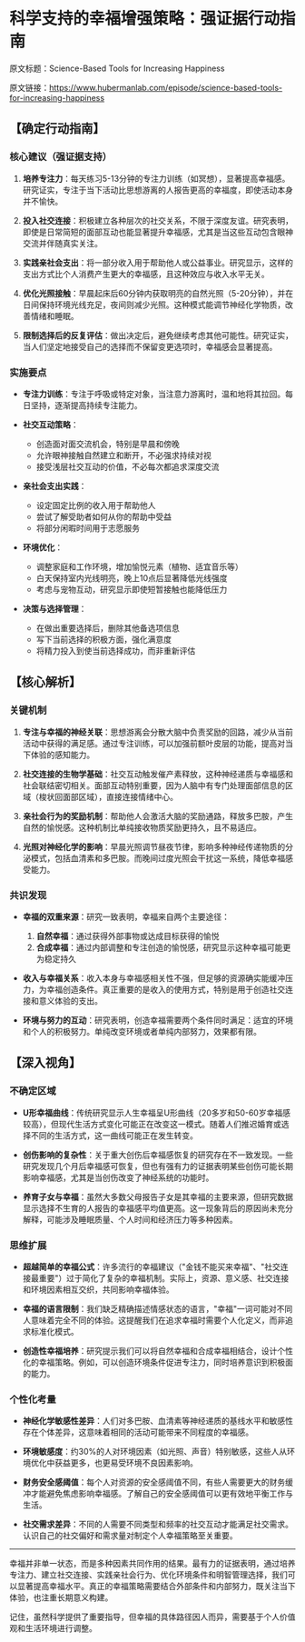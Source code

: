 # 科学支持的幸福增强策略：强证据行动指南

原文标题：Science-Based Tools for Increasing Happiness

原文链接：https://www.hubermanlab.com/episode/science-based-tools-for-increasing-happiness

<YouTube videoId="LTGGyQS1fZE" />

## 【确定行动指南】

### 核心建议（强证据支持）

1. **培养专注力**：每天练习5-13分钟的专注力训练（如冥想），显著提高幸福感。研究证实，专注于当下活动比思想游离的人报告更高的幸福度，即使活动本身并不愉快。

2. **投入社交连接**：积极建立各种层次的社交关系，不限于深度友谊。研究表明，即使是日常简短的面部互动也能显著提升幸福感，尤其是当这些互动包含眼神交流并伴随真实关注。

3. **实践亲社会支出**：将一部分收入用于帮助他人或公益事业。研究显示，这样的支出方式比个人消费产生更大的幸福感，且这种效应与收入水平无关。

4. **优化光照接触**：早晨起床后60分钟内获取明亮的自然光照（5-20分钟），并在日间保持环境光线充足，夜间则减少光照。这种模式能调节神经化学物质，改善情绪和睡眠。

5. **限制选择后的反复评估**：做出决定后，避免继续考虑其他可能性。研究证实，当人们坚定地接受自己的选择而不保留变更选项时，幸福感会显著提高。

### 实施要点

* **专注力训练**：专注于呼吸或特定对象，当注意力游离时，温和地将其拉回。每日坚持，逐渐提高持续专注能力。

* **社交互动策略**：
  - 创造面对面交流机会，特别是早晨和傍晚
  - 允许眼神接触自然建立和断开，不必强求持续对视
  - 接受浅层社交互动的价值，不必每次都追求深度交流

* **亲社会支出实践**：
  - 设定固定比例的收入用于帮助他人
  - 尝试了解受助者如何从你的帮助中受益
  - 将部分闲暇时间用于志愿服务

* **环境优化**：
  - 调整家庭和工作环境，增加愉悦元素（植物、适宜音乐等）
  - 白天保持室内光线明亮，晚上10点后显著降低光线强度
  - 考虑与宠物互动，研究显示即使短暂接触也能降低压力

* **决策与选择管理**：
  - 在做出重要选择后，删除其他备选项信息
  - 写下当前选择的积极方面，强化满意度
  - 将精力投入到使当前选择成功，而非重新评估

## 【核心解析】

### 关键机制

1. **专注与幸福的神经关联**：思想游离会分散大脑中负责奖励的回路，减少从当前活动中获得的满足感。通过专注训练，可以加强前额叶皮层的功能，提高对当下体验的感知能力。

2. **社交连接的生物学基础**：社交互动触发催产素释放，这种神经递质与幸福感和社会联结密切相关。面部互动特别重要，因为人脑中有专门处理面部信息的区域（梭状回面部区域），直接连接情绪中心。

3. **亲社会行为的奖励机制**：帮助他人会激活大脑的奖励通路，释放多巴胺，产生自然的愉悦感。这种机制比单纯接收物质奖励更持久，且不易适应。

4. **光照对神经化学的影响**：早晨光照调节昼夜节律，影响多种神经传递物质的分泌模式，包括血清素和多巴胺。而晚间过度光照会干扰这一系统，降低幸福感受能力。

### 共识发现

* **幸福的双重来源**：研究一致表明，幸福来自两个主要途径：
  1. **自然幸福**：通过获得外部事物或达成目标获得的愉悦
  2. **合成幸福**：通过内部调整和专注创造的愉悦感，研究显示这种幸福可能更为稳定持久

* **收入与幸福关系**：收入本身与幸福感相关性不强，但足够的资源确实能缓冲压力，为幸福创造条件。真正重要的是收入的使用方式，特别是用于创造社交连接和意义体验的支出。

* **环境与努力的互动**：研究表明，创造幸福需要两个条件同时满足：适宜的环境和个人的积极努力。单纯改变环境或者单纯内部努力，效果都有限。

## 【深入视角】

### 不确定区域

* **U形幸福曲线**：传统研究显示人生幸福呈U形曲线（20多岁和50-60岁幸福感较高），但现代生活方式变化可能正在改变这一模式。随着人们推迟婚育或选择不同的生活方式，这一曲线可能正在发生转变。

* **创伤影响的复杂性**：关于重大创伤后幸福感恢复的研究存在不一致发现。一些研究发现几个月后幸福感可恢复，但也有强有力的证据表明某些创伤可能长期影响幸福感，尤其是当创伤改变了神经系统的功能时。

* **养育子女与幸福**：虽然大多数父母报告子女是其幸福的主要来源，但研究数据显示选择不生育的人报告的幸福感平均值更高。这一现象背后的原因尚未充分解释，可能涉及睡眠质量、个人时间和经济压力等多种因素。

### 思维扩展

* **超越简单的幸福公式**：许多流行的幸福建议（"金钱不能买来幸福"、"社交连接最重要"）过于简化了复杂的幸福机制。实际上，资源、意义感、社交连接和环境因素相互交织，共同影响幸福体验。

* **幸福的语言限制**：我们缺乏精确描述情感状态的语言，"幸福"一词可能对不同人意味着完全不同的体验。这提醒我们在追求幸福时需要个人化定义，而非追求标准化模式。

* **创造性幸福培养**：研究提示我们可以将自然幸福和合成幸福相结合，设计个性化的幸福策略。例如，可以创造环境条件促进专注力，同时培养意识到积极面的能力。

### 个性化考量

* **神经化学敏感性差异**：人们对多巴胺、血清素等神经递质的基线水平和敏感性存在个体差异，这意味着相同的活动可能带来不同程度的幸福感。

* **环境敏感度**：约30%的人对环境因素（如光照、声音）特别敏感，这些人从环境优化中获益更多，也更易受环境不良因素影响。

* **财务安全感阈值**：每个人对资源的安全感阈值不同，有些人需要更大的财务缓冲才能避免焦虑影响幸福感。了解自己的安全感阈值可以更有效地平衡工作与生活。

* **社交需求差异**：不同的人需要不同类型和频率的社交互动才能满足社交需求。认识自己的社交偏好和需求量对制定个人幸福策略至关重要。

---

幸福并非单一状态，而是多种因素共同作用的结果。最有力的证据表明，通过培养专注力、建立社交连接、实践亲社会行为、优化环境条件和明智管理选择，我们可以显著提高幸福水平。真正的幸福策略需要结合外部条件和内部努力，既关注当下体验，也注重长期意义构建。

记住，虽然科学提供了重要指导，但幸福的具体路径因人而异，需要基于个人价值观和生活环境进行调整。
